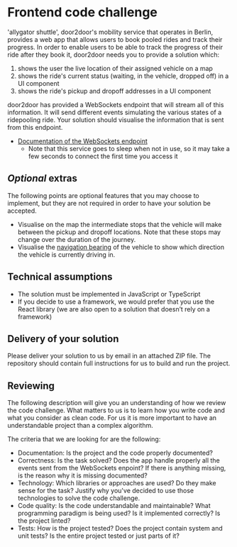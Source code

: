 # Frontend code challenge

'allygator shuttle', door2door's mobility service that operates in Berlin, provides a web app that allows users to book pooled rides and track their progress. In order to enable users to be able to track the progress of their ride after they book it, door2door needs you to provide a solution which:

1. shows the user the live location of their assigned vehicle on a map
2. shows the ride's current status (waiting, in the vehicle, dropped off) in a UI component
3. shows the ride's pickup and dropoff addresses in a UI component

door2door has provided a WebSockets endpoint that will stream all of this information. It will send different events simulating the various states of a ridepooling ride. Your solution should visualise the information that is sent from this endpoint.

- [Documentation of the WebSockets endpoint](https://d2d-frontend-code-challenge.herokuapp.com/docs)
  - Note that this service goes to sleep when not in use, so it may take a few seconds to connect the first time you access it

## _Optional_ extras

The following points are optional features that you may choose to implement, but they are not required in order to have your solution be accepted.

- Visualise on the map the intermediate stops that the vehicle will make between the pickup and dropoff locations. Note that these stops may change over the duration of the journey.
- Visualise the [navigation bearing](https://en.wikipedia.org/wiki/Bearing_(navigation)) of the vehicle to show which direction the vehicle is currently driving in.

## Technical assumptions

- The solution must be implemented in JavaScript or TypeScript
- If you decide to use a framework, we would prefer that you use the React library (we are also open to a solution that doesn’t rely on a framework)

## Delivery of your solution

Please deliver your solution to us by email in an attached ZIP file. The repository should contain full instructions for us to build and run the project.

## Reviewing

The following description will give you an understanding of how we review the code challenge. What matters to us is to learn how you write code and what you consider as clean code. For us it is more important to have an understandable project than a complex algorithm.

The criteria that we are looking for are the following:

- Documentation: Is the project and the code properly documented?
- Correctness: Is the task solved? Does the app handle properly all the events sent from the WebSockets enpoint? If there is anything missing, is the reason why it is missing documented?
- Technology: Which libraries or approaches are used? Do they make sense for the task? Justify why you've decided to use those technologies to solve the code challenge.
- Code quality: Is the code understandable and maintainable? What programming paradigm is being used? Is it implemented correctly? Is the project linted?
- Tests: How is the project tested? Does the project contain system and unit tests? Is the entire project tested or just parts of it?
